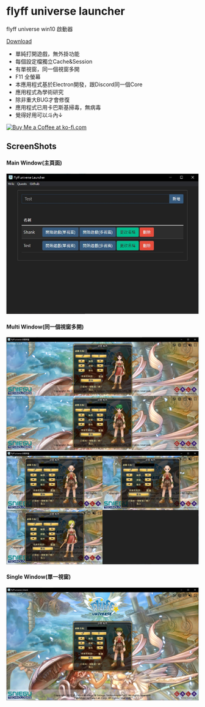 # flyff universe launcher
 flyff universe win10 啟動器

[Download](https://github.com/yungming/flyff-universe-launcher/releases/download/1.0.4/flyff.universe.launcher.rar)

- 單純打開遊戲，無外掛功能
- 每個設定檔獨立Cache&Session
- 有單視窗，同一個視窗多開
- F11 全螢幕
- 本應用程式基於Electron開發，跟Discord同一個Core
- 應用程式為學術研究
- 除非重大BUG才會修復 
- 應用程式已用卡巴斯基掃毒，無病毒
- 覺得好用可以斗內↓

<a href='https://ko-fi.com/Z8Z7GSFJE' target='_blank'><img height='36' style='border:0px;height:36px;' src='https://storage.ko-fi.com/cdn/kofi2.png?v=3' border='0' alt='Buy Me a Coffee at ko-fi.com' /></a>

## ScreenShots
#### Main Window(主頁面)
![main window](screenShots/main.jpg?v=1.0)
#### Multi Window(同一個視窗多開)
![multiWindows.jpg](screenShots/multiWindows.jpg)
![multiWindow-2.jpg](screenShots%2FmultiWindow-2.jpg)
#### Single Window(單一視窗)
![singleWindow.jpg](screenShots/singleWindow.jpg)
